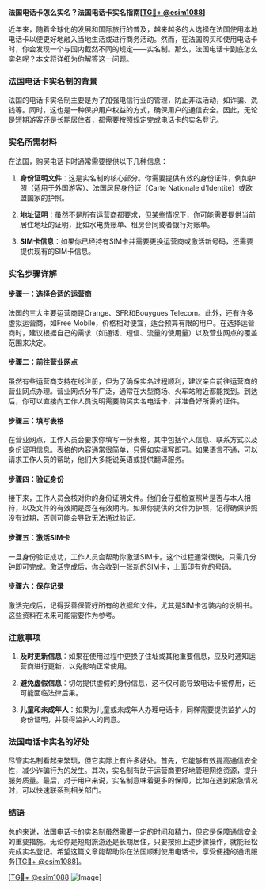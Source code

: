 **法国电话卡怎么实名？法国电话卡实名指南[[TG💪+ @esim1088](https://t.me/s/esim1088)]**

近年来，随着全球化的发展和国际旅行的普及，越来越多的人选择在法国使用本地电话卡以便更好地融入当地生活或进行商务活动。然而，在法国购买和使用电话卡时，你会发现一个与国内截然不同的规定——实名制。那么，法国电话卡到底怎么实名呢？本文将详细为你解答这一问题。

### 法国电话卡实名制的背景

法国的电话卡实名制主要是为了加强电信行业的管理，防止非法活动，如诈骗、洗钱等。同时，这也是一种保护用户权益的方式，确保用户的通信安全。因此，无论是短期游客还是长期居住者，都需要按照规定完成电话卡的实名登记。

### 实名所需材料

在法国，购买电话卡时通常需要提供以下几种信息：

1. **身份证明文件**：这是实名制的核心部分。你需要提供有效的身份证件，例如护照（适用于外国游客）、法国居民身份证（Carte Nationale d'Identité）或欧盟国家的护照。
   
2. **地址证明**：虽然不是所有运营商都要求，但某些情况下，你可能需要提供当前居住地址的证明，比如水电费账单、租房合同或者银行对账单。

3. **SIM卡信息**：如果你已经持有SIM卡并需要更换运营商或激活新号码，还需要提供现有的SIM卡信息。

### 实名步骤详解

#### 步骤一：选择合适的运营商

法国的三大主要运营商是Orange、SFR和Bouygues Telecom。此外，还有许多虚拟运营商，如Free Mobile，价格相对便宜，适合预算有限的用户。在选择运营商时，建议根据自己的需求（如通话、短信、流量的使用量）以及营业网点的覆盖范围来决定。

#### 步骤二：前往营业网点

虽然有些运营商支持在线注册，但为了确保实名过程顺利，建议亲自前往运营商的营业网点办理。营业网点分布广泛，通常在大型商场、火车站附近都能找到。到达后，你可以直接向工作人员说明需要购买实名电话卡，并准备好所需的证件。

#### 步骤三：填写表格

在营业网点，工作人员会要求你填写一份表格，其中包括个人信息、联系方式以及身份证明信息。表格的内容通常很简单，只需如实填写即可。如果语言不通，可以请求工作人员的帮助，他们大多能说英语或提供翻译服务。

#### 步骤四：验证身份

接下来，工作人员会核对你的身份证明文件。他们会仔细检查照片是否与本人相符，以及文件的有效期是否在有效期内。如果你提供的文件为护照，记得确保护照没有过期，否则可能会导致无法通过验证。

#### 步骤五：激活SIM卡

一旦身份验证成功，工作人员会帮助你激活SIM卡。这个过程通常很快，只需几分钟即可完成。激活完成后，你会收到一张新的SIM卡，上面印有你的号码。

#### 步骤六：保存记录

激活完成后，记得妥善保管好所有的收据和文件，尤其是SIM卡包装内的说明书。这些资料在未来可能需要作为参考。

### 注意事项

1. **及时更新信息**：如果在使用过程中更换了住址或其他重要信息，应及时通知运营商进行更新，以免影响正常使用。

2. **避免虚假信息**：切勿提供虚假的身份信息，这不仅可能导致电话卡被停用，还可能面临法律后果。

3. **儿童和未成年人**：如果为儿童或未成年人办理电话卡，同样需要提供监护人的身份证明，并获得监护人的同意。

### 法国电话卡实名的好处

尽管实名制看起来繁琐，但它实际上有许多好处。首先，它能够有效提高通信安全性，减少诈骗行为的发生。其次，实名制有助于运营商更好地管理网络资源，提升服务质量。最后，对于用户来说，实名制意味着更多的保障，比如在遇到紧急情况时，可以快速联系到相关部门。

### 结语

总的来说，法国电话卡的实名制虽然需要一定的时间和精力，但它是保障通信安全的重要措施。无论你是短期旅游还是长期居住，只要按照上述步骤操作，就能轻松完成实名登记。希望这篇文章能帮助你在法国顺利使用电话卡，享受便捷的通讯服务[[TG💪+ @esim1088](https://t.me/s/esim1088)]。

[[TG💪+ @esim1088](https://t.me/s/esim1088) ![Image](https://i.postimg.cc/4NQfJmqS/Snipaste-2025-05-13-00-14-12.png)]